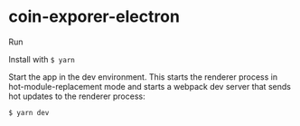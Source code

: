 # coin-exporer-electron

Run

Install with `$ yarn`

Start the app in the dev environment. This starts the renderer process in hot-module-replacement mode and starts a webpack dev server that sends hot updates to the renderer process:

`$ yarn dev`
